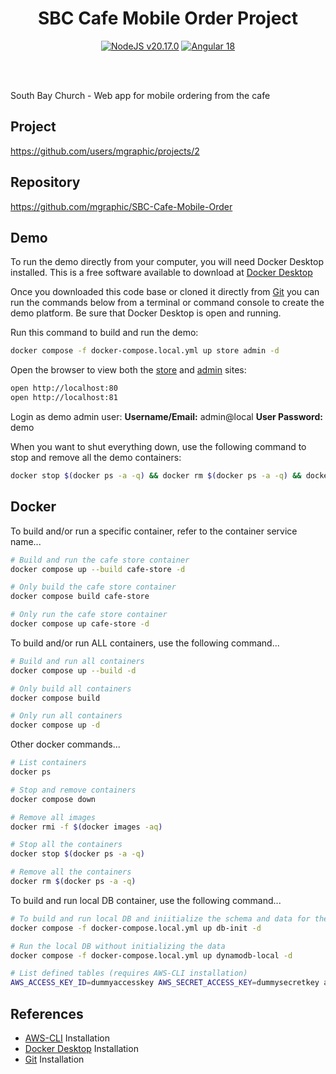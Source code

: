 <div align="center">

# SBC Cafe Mobile Order Project

<a href="https://nodejs.org"><img src="https://img.shields.io/badge/NodeJS-v20.17.0-blue?logo=nodedotjs&logoColor=%23fff" alt="NodeJS v20.17.0" /></a> <a href="https://blog.angular.dev/angular-v18-is-now-available-e79d5ac0affe"><img src="https://img.shields.io/badge/Built%20With%20Angular%20v18-blue?logo=angular&logoColor=white" alt="Angular 18" /></a>

<br />
<br />
</div>

South Bay Church - Web app for mobile ordering from the cafe

## Project

https://github.com/users/mgraphic/projects/2

## Repository

https://github.com/mgraphic/SBC-Cafe-Mobile-Order

## Demo

To run the demo directly from your computer, you will need Docker Desktop installed. This is a free software available to download at [Docker Desktop](https://www.docker.com/products/docker-desktop/)

Once you downloaded this code base or cloned it directly from [Git](https://git-scm.com/downloads) you can run the commands below from a terminal or command console to create the demo platform. Be sure that Docker Desktop is open and running.

Run this command to build and run the demo:

```sh
docker compose -f docker-compose.local.yml up store admin -d
```

Open the browser to view both the [store](http://localhost:80) and [admin](http://localhost:81) sites:

```sh
open http://localhost:80
open http://localhost:81
```

Login as demo admin user:
**Username/Email:** admin@local
**User Password:** demo

When you want to shut everything down, use the following command to stop and remove all the demo containers:

```sh
docker stop $(docker ps -a -q) && docker rm $(docker ps -a -q) && docker rmi -f $(docker images -aq)
```

## Docker

To build and/or run a specific container, refer to the container service name...

```sh
# Build and run the cafe store container
docker compose up --build cafe-store -d

# Only build the cafe store container
docker compose build cafe-store

# Only run the cafe store container
docker compose up cafe-store -d
```

To build and/or run ALL containers, use the following command...

```sh
# Build and run all containers
docker compose up --build -d

# Only build all containers
docker compose build

# Only run all containers
docker compose up -d
```

Other docker commands...

```sh
# List containers
docker ps

# Stop and remove containers
docker compose down

# Remove all images
docker rmi -f $(docker images -aq)

# Stop all the containers
docker stop $(docker ps -a -q)

# Remove all the containers
docker rm $(docker ps -a -q)
```

To build and run local DB container, use the following command...

```sh
# To build and run local DB and iniitialize the schema and data for the first time
docker compose -f docker-compose.local.yml up db-init -d

# Run the local DB without initializing the data
docker compose -f docker-compose.local.yml up dynamodb-local -d

# List defined tables (requires AWS-CLI installation)
AWS_ACCESS_KEY_ID=dummyaccesskey AWS_SECRET_ACCESS_KEY=dummysecretkey aws dynamodb list-tables --endpoint-url http://localhost:8000 --region dummy-region
```

## References

-   [AWS-CLI](https://docs.aws.amazon.com/cli/latest/userguide/getting-started-install.html) Installation
-   [Docker Desktop](https://www.docker.com/products/docker-desktop/) Installation
-   [Git](https://git-scm.com/downloads) Installation
